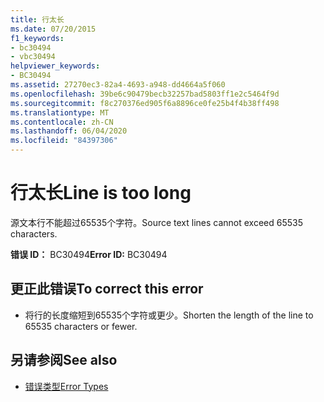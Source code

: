 ```yaml
---
title: 行太长
ms.date: 07/20/2015
f1_keywords:
- bc30494
- vbc30494
helpviewer_keywords:
- BC30494
ms.assetid: 27270ec3-82a4-4693-a948-dd4664a5f060
ms.openlocfilehash: 39be6c90479becb32257bad5803ff1e2c5464f9d
ms.sourcegitcommit: f8c270376ed905f6a8896ce0fe25b4f4b38ff498
ms.translationtype: MT
ms.contentlocale: zh-CN
ms.lasthandoff: 06/04/2020
ms.locfileid: "84397306"
---
```

# <a name="line-is-too-long"></a><span data-ttu-id="b2e20-102">行太长</span><span class="sxs-lookup"><span data-stu-id="b2e20-102">Line is too long</span></span>
<span data-ttu-id="b2e20-103">源文本行不能超过65535个字符。</span><span class="sxs-lookup"><span data-stu-id="b2e20-103">Source text lines cannot exceed 65535 characters.</span></span>  
  
 <span data-ttu-id="b2e20-104">**错误 ID：** BC30494</span><span class="sxs-lookup"><span data-stu-id="b2e20-104">**Error ID:** BC30494</span></span>  
  
## <a name="to-correct-this-error"></a><span data-ttu-id="b2e20-105">更正此错误</span><span class="sxs-lookup"><span data-stu-id="b2e20-105">To correct this error</span></span>  
  
- <span data-ttu-id="b2e20-106">将行的长度缩短到65535个字符或更少。</span><span class="sxs-lookup"><span data-stu-id="b2e20-106">Shorten the length of the line to 65535 characters or fewer.</span></span>  
  
## <a name="see-also"></a><span data-ttu-id="b2e20-107">另请参阅</span><span class="sxs-lookup"><span data-stu-id="b2e20-107">See also</span></span>

- [<span data-ttu-id="b2e20-108">错误类型</span><span class="sxs-lookup"><span data-stu-id="b2e20-108">Error Types</span></span>](../../programming-guide/language-features/error-types.md)
